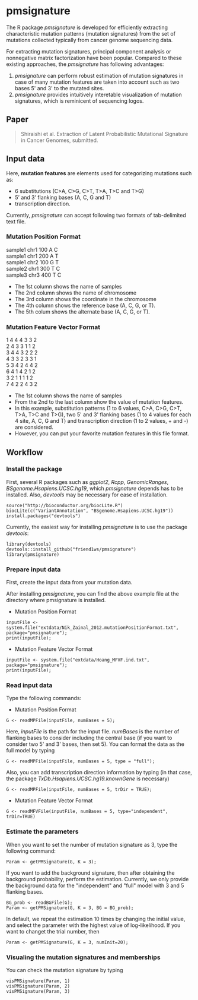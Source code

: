 # pmsignature

The R package *pmsignature* is developed 
for efficiently extracting characteristic mutation patterns (mutation signatures) 
from the set of mutations collected typically from cancer genome sequencing data.

For extracting mutation signatures, 
principal component analysis or nonnegative matrix factorization have been popular.
Compared to these existing approaches, the *pmsignature* has following advantages:
  
  
1. *pmsignature* can perform robust estimation of mutation signatures in case of many mutation features are taken into account such as two bases 5' and 3' to the mutated sites.
2. *pmsignature* provides intuitively interetable visualization of mutation signatures, which is reminicent of sequencing logos.


## Paper

> Shiraishi et al. Extraction of Latent Probabilistic Mutational Signature in Cancer Genomes, submitted.

## Input data

Here, **mutation features** are elements used for categorizing mutations such as: 
  
* 6 substitutions (C>A, C>G, C>T, T>A, T>C and T>G)
* 5’ and 3’ flanking bases (A, C, G and T)
* transcription direction.

Currently, *pmsignature* can accept following two formats of tab-delimited text file.


### Mutation Position Format

sample1 chr1  100	A	C	
sample1	chr1	200	A	T	
sample1	chr2	100	G	T	
sample2	chr1	300	T	C	
sample3	chr3	400	T	C	
  
* The 1st column shows the name of samples 
* The 2nd column shows the name of chromosome 
* The 3rd column shows the coordinate in the chromosome
* The 4th column shows the reference base (A, C, G, or T).
* The 5th colum shows the alternate base (A, C, G, or T).


### Mutation Feature Vector Format

1 4	4	4	3	3	2	 
2	4	3	3	1	1	2	
3	4	4	3	2	2	2	
4	3	3	2	3	3	1	
5	3	4	2	4	4	2	
6	4	1	4	2	1	2	
3	2	1	1	1	1	2	
7	4	2	2	4	3	2	
  
* The 1st column shows the name of samples 
* From the 2nd to the last column show the value of mutation features.
* In this example, substitution patterns (1 to 6 values, C>A, C>G, C>T, T>A, T>C and T>G), two 5' and 3' flanking bases (1 to 4 values for each 4 site, A, C, G and T)
and transcription direction (1 to 2 values, + and -) are considered.
* However, you can put your favorite mutation features in this file format.

## Workflow

### Install the package

First, several R packages such as *ggplot2*, *Rcpp*, *GenomicRanges*, *BSgenome.Hsapiens.UCSC.hg19*,
which *pmsignature* depends has to be installed.
Also, *devtools* may be necessary for ease of installation.

```
source("http://bioconductor.org/biocLite.R")
biocLite(c("VariantAnnotation", "BSgenome.Hsapiens.UCSC.hg19"))
install.packages("devtools")
```

Currently, the easiest way for installing *pmsignature* is to use the package *devtools*:
  
  ```
library(devtools)
devtools::install_github("friend1ws/pmsignature")
library(pmsignature)
```



### Prepare input data

First, create the input data from your mutation data.

After installing *pmsignature*,
you can find the above example file at the directory where pmsignature is installed.

* Mutation Position Format
```
inputFile <- system.file("extdata/Nik_Zainal_2012.mutationPositionFormat.txt", package="pmsignature");
print(inputFile);
```

* Mutation Feature Vector Format
```
inputFile <- system.file("extdata/Hoang_MFVF.ind.txt", package="pmsignature");
print(inputFile);
```


### Read input data

Type the following commands:
  
  * Mutation Position Format
```
G <- readMPFile(inputFile, numBases = 5);
```
Here, *inputFile* is the path for the input file.
*numBases* is the number of flanking bases to consider including the central base (if you want to consider two 5' and 3' bases, then set 5).
You can format the data as the full model by typing
```
G <- readMPFile(inputFile, numBases = 5, type = "full");
```
Also, you can add transcription direction information by typing (in that case, the package *TxDb.Hsapiens.UCSC.hg19.knownGene* is necessary)
```
G <- readMPFile(inputFile, numBases = 5, trDir = TRUE);
```

* Mutation Feature Vector Format
```
G <- readMFVFile(inputFile, numBases = 5, type="independent", trDir=TRUE)
```

### Estimate the parameters


When you want to set the number of mutation signature as 3, type the following command:
  
```
Param <- getPMSignature(G, K = 3);
```

If you want to add the background signature, then after obtaining the background probability, perform the estimation.
Currently, we only provide the background data for the "independent" and "full" model with 3 and 5 flanking bases.

```
BG_prob <- readBGFile(G);
Param <- getPMSignature(G, K = 3, BG = BG_prob);
```

In default, we repeat the estimation 10 times by changing the initial value,
and select the parameter with the highest value of log-likelihood.
If you want to changet the trial number, then

```
Param <- getPMSignature(G, K = 3, numInit=20);
```


### Visualing the mutation signatures and memberships

You can check the mutation signature by typing

```
visPMSignature(Param, 1)
visPMSignature(Param, 2)
visPMSignature(Param, 3)
```